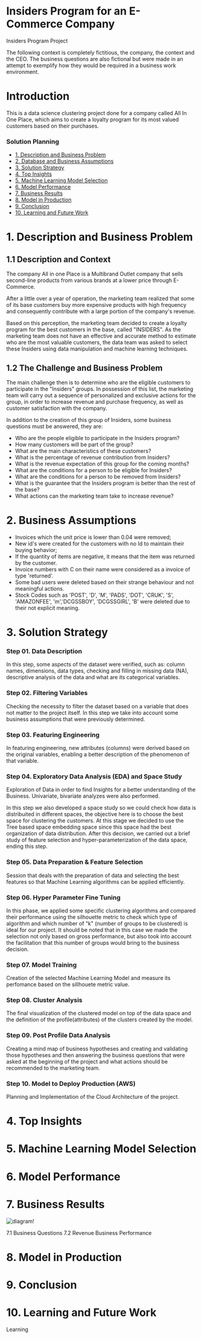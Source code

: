 # Insiders Program for an E-Commerce Company
Insiders Program Project 

The following context is completely fictitious, the company, the context and the CEO. The business questions are also fictional but were made in an attempt to exemplify how they would be required in a business work environment.

# Introduction
This is a data science clustering project done for a company called All In One Place, which aims to create a loyalty program for its most valued customers based on their purchases.



### Solution Planning

* [1. Description and Business Problem ](#1-description-and-business-problem)
* [2. Database and Business Assumptions](#2-database-and-business-assumptions)
* [3. Solution Strategy ](#3-solution-strategy)
* [4. Top Insights ](#4-top-insights)
* [5. Machine Learning Model Selection](#5-machine-learning-model-selection)
* [6. Model Performance ](#6-model-performance)
* [7. Business Results](#7-business-results)
* [8. Model in Production ](#8-model-in-production)
* [9. Conclusion](#9-conclusion)
* [10. Learning and Future Work](#10-learning-and-future-work)

# 1. Description and Business Problem
## 1.1 Description and Context
The company All in one Place is a Multibrand Outlet company that sells second-line products from various brands at a lower price through E-Commerce.

After a little over a year of operation, the marketing team realized that some of its base customers buy more expensive products with high frequency and consequently contribute with a large portion of the company's revenue.

Based on this perception, the marketing team decided to create a loyalty program for the best customers in the base, called "INSIDERS". As the marketing team does not have an effective and accurate method to estimate who are the most valuable customers, the data team was asked to select these Insiders using data manipulation and machine learning techniques.


## 1.2 The Challenge and Business Problem

The main challenge then is to determine who are the eligible customers to participate in the "Insiders" groups. In possession of this list, the marketing team will carry out a sequence of personalized and exclusive actions for the group, in order to increase revenue and purchase frequency, as well as customer satisfaction with the company.

In addition to the creation of this group of Insiders, some business questions must be answered, they are:
* Who are the people eligible to participate in the Insiders program?
* How many customers will be part of the group?
* What are the main characteristics of these customers?
* What is the percentage of revenue contribution from Insiders?
* What is the revenue expectation of this group for the coming months?
* What are the conditions for a person to be eligible for Insiders?
* What are the conditions for a person to be removed from Insiders?
* What is the guarantee that the Insiders program is better than the rest of the base?
* What actions can the marketing team take to increase revenue?

# 2. Business Assumptions
* Invoices which the unit price is lower than 0.04 were removed;
* New id's were created for the customers with no Id to maintain their buying behavior;
* If the quantity of items are negative, it means that the item was returned by the customer.
* Invoice numbers with C on their name were considered as a invoice of type 'returned'.
* Some bad users were deleted based on their strange behaviour and not meaningful actions. 
* Stock Codes such as 'POST', 'D', 'M', 'PADS', 'DOT', 'CRUK', 'S', 'AMAZONFEE', 'm','DCGSSBOY', 'DCGSSGIRL', 'B' were deleted due to their not explicit meaning.

# 3. Solution Strategy
### Step 01. Data Description
In this step, some aspects of the dataset were verified, such as: column names, dimensions, data types, checking and filling in missing data (NA), descriptive analysis of the data and what are its categorical variables.

### Step 02. Filtering Variables
Checking the necessity to filter the dataset based on a variable that does not matter to the project itself. In this step we take into account some business assumptions that were previously determined.

### Step 03. Featuring Engineering
In featuring engineering, new attributes (columns) were derived based on the original variables, enabling a better description of the phenomenon of that variable. 

### Step 04. Exploratory Data Analysis (EDA) and Space Study
Exploration of Data in order to find Insights for a better understanding of the Business. Univariate, bivariate analyzes were also performed.

In this step we also developed a space study so we could check how data is distribuited in different spaces, the objective here is to choose the best space for clustering the customers. At this stage we decided to use the Tree based space embedding space since this space had the best organization of data distribution. After this decision, we carried out a brief study of feature selection and hyper-parameterization of the data space, ending this step.

### Step 05. Data Preparation & Feature Selection
Session that deals with the preparation of data and selecting the best features so that Machine Learning algorithms can be applied efficiently.

### Step 06. Hyper Parameter Fine Tuning
In this phase, we applied some specific clustering algorithms and compared their performance using the silhouette metric to check which type of algorithm and which number of "k" (number of groups to be clustered) is ideal for our project. It should be noted that in this case we made the selection not only based on gross performance, but also took into account the facilitation that this number of groups would bring to the business decision.

### Step 07. Model Training
Creation of the selected Machine Learning Model and measure its perfomance based on the sillhouete metric value.

### Step 08. Cluster Analysis
The final visualization of the clustered model on top of the data space and the definition of the profile(attributes) of the clusters created by the model.

### Step 09. Post Profile Data Analysis
Creating a mind map of business hypotheses and creating and validating those hypotheses and then answering the business questions that were asked at the beginning of the project and what actions should be recommended to the marketing team.

### Step 10. Model to Deploy Production (AWS)
Planning and Implementation of the Cloud Architecture of the project.


# 4. Top Insights

# 5. Machine Learning Model Selection

# 6. Model Performance

# 7. Business Results

![diagram!](diagram_final.png)

7.1 Business Questions
7.2 Revenue Business Performance

# 8. Model in Production


# 9. Conclusion


# 10. Learning and Future Work
Learning

